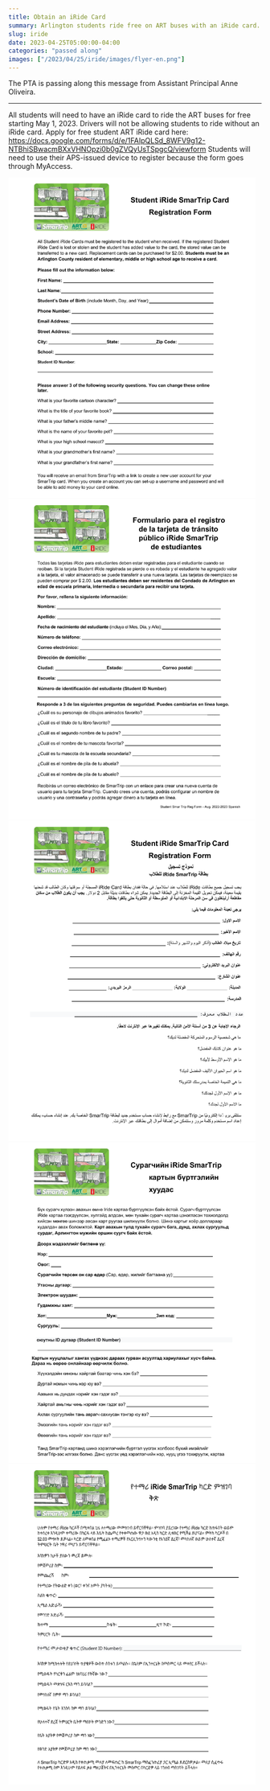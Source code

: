 ```yaml
---
title: Obtain an iRide Card
summary: Arlington students ride free on ART buses with an iRide card.
slug: iride
date: 2023-04-25T05:00:00-04:00
categories: "passed along"
images: ["/2023/04/25/iride/images/flyer-en.png"]
---
```


The PTA is passing along this message from Assistant Principal Anne Oliveira.

---

All students will need to have an iRide card to ride the ART buses for free starting May 1, 2023. Drivers will not be allowing students to ride without an iRide card. Apply for free student ART iRide card here: https://docs.google.com/forms/d/e/1FAIpQLSd_8WFV9g12-NTBhiSBwacmBXxVHNOpzi0b0gZVQyUsTSpgcQ/viewform Students will need to use their APS-issued device to register because the form goes through MyAccess.

<a href="images/flyer-en.pdf"><img src="images/flyer-en.png" width="492" height="637" alt="iRide form in English"></a>
<a href="images/flyer-es.pdf"><img src="images/flyer-es.png" width="492" height="637" alt="iRide form in Spanish"></a>
<a href="images/flyer-ar.pdf"><img src="images/flyer-ar.png" width="492" height="637" alt="iRide form in Arabic"></a>
<a href="images/flyer-mn.pdf"><img src="images/flyer-mn.png" width="492" height="637" alt="iRide form in Mongolian"></a>
<a href="images/flyer-am.pdf"><img src="images/flyer-am.png" width="492" height="637" alt="iRide form in Amharic"></a>